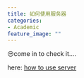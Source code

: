 ```yaml
---
title: 如何使用服务器
categories:
- Academic
feature_image: ""
---
```

😒come in to check it....
<!-- more -->

here: [how to use server](https://sjtu-icat.github.io/post/21-01-01-server-usage/)
